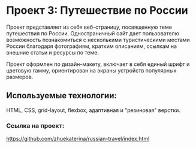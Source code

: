 # Проект 3: Путешествие по России

Проект представляет из себя веб-страницу, посвященную теме путешествия по России. Одностраничный сайт дает пользователю возможность познакомиться с несколькими туристическими местами России благодаря фотографиям, кратким описаниям, ссылкам на внешние статьи и ресурсы по теме.

Проект оформлен по дизайн-макету, включает в себя единый шрифт и цветовую гамму, ориентирован на экраны устройств популярных размеров.

## Используемые технологии: 
HTML, CSS, grid-layout, flexbox, адаптивная и "резиновая" верстки.

### Ссылка на проект: 
https://github.com/zhuekaterina/russian-travel/index.html

